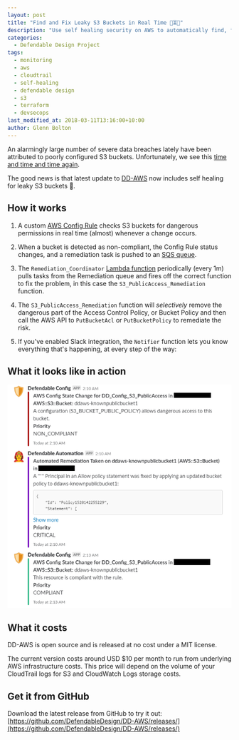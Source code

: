 ```yaml
---
layout: post
title: "Find and Fix Leaky S3 Buckets in Real Time 🔧⏳👏"
description: "Use self healing security on AWS to automatically find, fix and prevent potential S3 data breaches."
categories:
  - Defendable Design Project
tags:
  - monitoring
  - aws
  - cloudtrail
  - self-healing
  - defendable design
  - s3
  - terraform
  - devsecops
last_modified_at: 2018-03-11T13:16:00+10:00
author: Glenn Bolton
---
```


An alarmingly large number of severe data breaches lately have been attributed to poorly configured S3 buckets. Unfortunately, we see this [time and time and time again](https://www.google.com.au/search?q=s3+bucket+site%3Atheregister.co.uk).

The good news is that latest update to [DD-AWS](https://github.com/DefendableDesign/DD-AWS/releases) now includes self healing for leaky S3 buckets 🎉.

## How it works

1. A custom [AWS Config Rule](https://aws.amazon.com/config/) checks S3 buckets for dangerous permissions in real time (almost) whenever a change occurs.

1. When a bucket is detected as non-compliant, the Config Rule status changes, and a remediation task is pushed to an [SQS queue](https://aws.amazon.com/sqs/).

1. The `Remediation_Coordinator` [Lambda function](https://aws.amazon.com/lambda/) periodically (every 1m) pulls tasks from the Remediation queue and fires off the correct function to fix the problem, in this case the `S3_PublicAccess_Remediation` function.

1. The `S3_PublicAccess_Remediation` function will _selectively_ remove the dangerous part of the Access Control Policy, or Bucket Policy and then call the AWS API to `PutBucketAcl` or `PutBucketPolicy` to remediate the risk.

1. If you've enabled Slack integration, the `Notifier` function lets you know everything that's happening, at every step of the way:


## What it looks like in action
![Image of Slack alerts for a leaky S3 Bucket](/assets/images/posts/2018-03-11-slack-integration.png)


## What it costs
DD-AWS is open source and is released at no cost under a MIT license.

The current version costs around USD $10 per month to run from underlying AWS infrastructure costs. This price will depend on the volume of your CloudTrail logs for S3 and CloudWatch Logs storage costs.


## Get it from GitHub
Download the latest release from GitHub to try it out:
[https://github.com/DefendableDesign/DD-AWS/releases/](https://github.com/DefendableDesign/DD-AWS/releases/)
